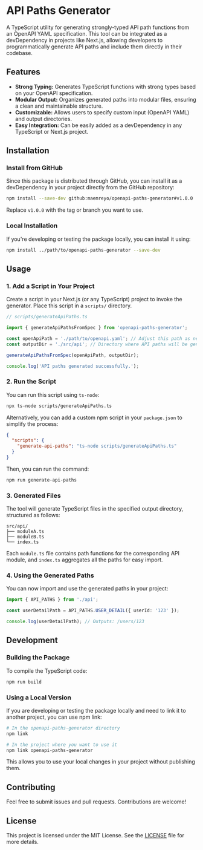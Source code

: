 # API Paths Generator

A TypeScript utility for generating strongly-typed API path functions from an OpenAPI YAML specification. This tool can be integrated as a devDependency in projects like Next.js, allowing developers to programmatically generate API paths and include them directly in their codebase.

## Features

- **Strong Typing:** Generates TypeScript functions with strong types based on your OpenAPI specification.
- **Modular Output:** Organizes generated paths into modular files, ensuring a clean and maintainable structure.
- **Customizable:** Allows users to specify custom input (OpenAPI YAML) and output directories.
- **Easy Integration:** Can be easily added as a devDependency in any TypeScript or Next.js project.

## Installation

### Install from GitHub

Since this package is distributed through GitHub, you can install it as a devDependency in your project directly from the GitHub repository:

```bash
npm install --save-dev github:maemreyo/openapi-paths-generator#v1.0.0
```

Replace `v1.0.0` with the tag or branch you want to use.

### Local Installation

If you're developing or testing the package locally, you can install it using:

```bash
npm install ../path/to/openapi-paths-generator --save-dev
```

## Usage

### 1. Add a Script in Your Project

Create a script in your Next.js (or any TypeScript) project to invoke the generator. Place this script in a `scripts/` directory.

```typescript
// scripts/generateApiPaths.ts

import { generateApiPathsFromSpec } from 'openapi-paths-generator';

const openApiPath = './path/to/openapi.yaml'; // Adjust this path as needed
const outputDir = './src/api'; // Directory where API paths will be generated

generateApiPathsFromSpec(openApiPath, outputDir);

console.log('API paths generated successfully.');
```

### 2. Run the Script

You can run this script using `ts-node`:

```bash
npx ts-node scripts/generateApiPaths.ts
```

Alternatively, you can add a custom npm script in your `package.json` to simplify the process:

```json
{
  "scripts": {
    "generate-api-paths": "ts-node scripts/generateApiPaths.ts"
  }
}
```

Then, you can run the command:

```bash
npm run generate-api-paths
```

### 3. Generated Files

The tool will generate TypeScript files in the specified output directory, structured as follows:

```plaintext
src/api/
├── moduleA.ts
├── moduleB.ts
└── index.ts
```

Each `module.ts` file contains path functions for the corresponding API module, and `index.ts` aggregates all the paths for easy import.

### 4. Using the Generated Paths

You can now import and use the generated paths in your project:

```typescript
import { API_PATHS } from './api';

const userDetailPath = API_PATHS.USER_DETAIL({ userId: '123' });

console.log(userDetailPath); // Outputs: /users/123
```

## Development

### Building the Package

To compile the TypeScript code:

```bash
npm run build
```

### Using a Local Version

If you are developing or testing the package locally and need to link it to another project, you can use npm link:

```bash
# In the openapi-paths-generator directory
npm link

# In the project where you want to use it
npm link openapi-paths-generator
```

This allows you to use your local changes in your project without publishing them.

## Contributing

Feel free to submit issues and pull requests. Contributions are welcome!

## License

This project is licensed under the MIT License. See the [LICENSE](./LICENSE) file for more details.